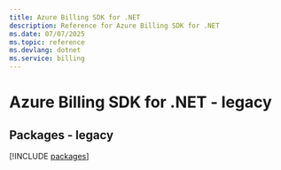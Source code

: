 ```yaml
---
title: Azure Billing SDK for .NET
description: Reference for Azure Billing SDK for .NET
ms.date: 07/07/2025
ms.topic: reference
ms.devlang: dotnet
ms.service: billing
---
```

# Azure Billing SDK for .NET - legacy
## Packages - legacy
[!INCLUDE [packages](billing-index.md)]